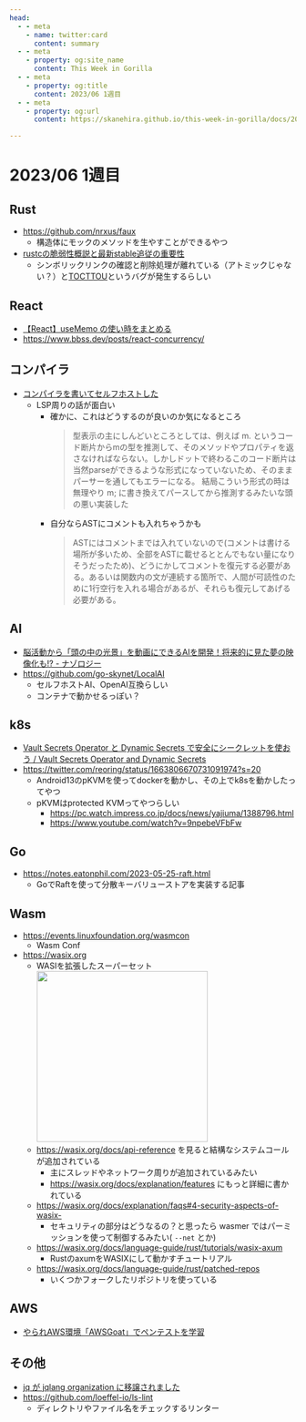 ```yaml
---
head:
  - - meta
    - name: twitter:card
      content: summary
  - - meta
    - property: og:site_name
      content: This Week in Gorilla
  - - meta
    - property: og:title
      content: 2023/06 1週目
  - - meta
    - property: og:url
      content: https://skanehira.github.io/this-week-in-gorilla/docs/2023/0601.html

---
```


# 2023/06 1週目

## Rust
- https://github.com/nrxus/faux
  - 構造体にモックのメソッドを生やすことができるやつ
- [rustcの脆弱性概説と最新stable追従の重要性](https://techblog.paild.co.jp/entry/2023/05/26/135944)
  - シンボリックリンクの確認と削除処理が離れている（アトミックじゃない？）と[TOCTTOU](https://ja.wikipedia.org/wiki/Time_of_check_to_time_of_use)というバグが発生するらしい

## React
- [【React】useMemo の使い時をまとめる](https://zenn.dev/chot/articles/react-when-to-use-memo)
- https://www.bbss.dev/posts/react-concurrency/

## コンパイラ
- [コンパイラを書いてセルフホストした](https://zenn.dev/myuon/articles/76047d5d575346)
  - LSP周りの話が面白い
    - 確かに、これはどうするのが良いのか気になるところ
      > 型表示の主にしんどいところとしては、例えば m. というコード断片からmの型を推測して、そのメソッドやプロパティを返さなければならない。しかしドットで終わるこのコード断片は当然parseができるような形式になっていないため、そのままパーサーを通してもエラーになる。
      > 結局こういう形式の時は無理やり m; に書き換えてパースしてから推測するみたいな頭の悪い実装した
    - 自分ならASTにコメントも入れちゃうかも
      > ASTにはコメントまでは入れていないので(コメントは書ける場所が多いため、全部をASTに載せるととんでもない量になりそうだったため)、どうにかしてコメントを復元する必要がある。あるいは関数内の文が連続する箇所で、人間が可読性のために1行空行を入れる場合があるが、それらも復元してあげる必要がある。 

## AI
- [脳活動から「頭の中の光景」を動画にできるAIを開発！将来的に見た夢の映像化も!? - ナゾロジー](https://nazology.net/archives/126837)
- https://github.com/go-skynet/LocalAI
  - セルフホストAI、OpenAI互換らしい
  - コンテナで動かせるっぽい？

## k8s
- [Vault Secrets Operator と Dynamic Secrets で安全にシークレットを使おう / Vault Secrets Operator and Dynamic Secrets](https://speakerdeck.com/nnstt1/vault-secrets-operator-and-dynamic-secrets)
- https://twitter.com/reoring/status/1663806670731091974?s=20
  - Android13のpKVMを使ってdockerを動かし、その上でk8sを動かしたってやつ
  - pKVMはprotected KVMってやつらしい
    - https://pc.watch.impress.co.jp/docs/news/yajiuma/1388796.html
    - https://www.youtube.com/watch?v=9npebeVFbFw

## Go
- https://notes.eatonphil.com/2023-05-25-raft.html
  - GoでRaftを使って分散キーバリューストアを実装する記事

## Wasm
- https://events.linuxfoundation.org/wasmcon
  - Wasm Conf
- https://wasix.org
  - WASIを拡張したスーパーセット
    <img src="https://wasix.org/_next/static/media/wasix-explained.d69ea729.png" width=300 />
  - https://wasix.org/docs/api-reference を見ると結構なシステムコールが追加されている
    - 主にスレッドやネットワーク周りが追加されているみたい
    - https://wasix.org/docs/explanation/features にもっと詳細に書かれている
  - https://wasix.org/docs/explanation/faqs#4-security-aspects-of-wasix-
    - セキュリティの部分はどうなるの？と思ったら wasmer ではパーミッションを使って制御するみたい( `--net` とか)
  - https://wasix.org/docs/language-guide/rust/tutorials/wasix-axum
    - RustのaxumをWASIXにして動かすチュートリアル
  - https://wasix.org/docs/language-guide/rust/patched-repos
    - いくつかフォークしたリポジトリを使っている

## AWS
- [やられAWS環境「AWSGoat」でペンテストを学習](https://blog.motikan2010.com/entry/2023/05/31/%E3%82%84%E3%82%89%E3%82%8CAWS%E7%92%B0%E5%A2%83%E3%80%8CAWSGoat%E3%80%8D%E3%81%A7%E3%83%9A%E3%83%B3%E3%83%86%E3%82%B9%E3%83%88%E3%82%92%E5%AD%A6%E7%BF%92)

## その他
- [jq が jqlang organization に移譲されました](https://itchyny.hatenablog.com/entry/2023/05/30/090000)
- https://github.com/loeffel-io/ls-lint
  - ディレクトリやファイル名をチェックするリンター
